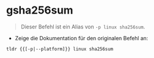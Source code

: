 # gsha256sum

> Dieser Befehl ist ein Alias von `-p linux sha256sum`.

- Zeige die Dokumentation für den originalen Befehl an:

`tldr {{[-p|--platform]}} linux sha256sum`
